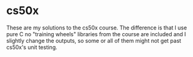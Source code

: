 # cs50x  
These are my solutions to the cs50x course. The difference is that I use pure C no "training wheels" libraries from the course are included and I slightly change the outputs, so some or all of them might not get past cs50x's unit testing.

